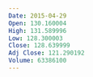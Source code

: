 ```yaml
---
Date: 2015-04-29
Open: 130.160004
High: 131.589996
Low: 128.300003
Close: 128.639999
Adj Close: 121.290192
Volume: 63386100
---
```

